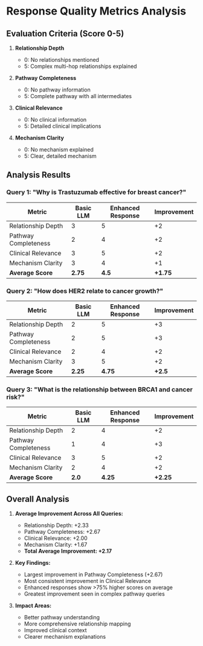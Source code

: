 # Response Quality Metrics Analysis

## Evaluation Criteria (Score 0-5)

1. **Relationship Depth**
   - 0: No relationships mentioned
   - 5: Complex multi-hop relationships explained

2. **Pathway Completeness**
   - 0: No pathway information
   - 5: Complete pathway with all intermediates

3. **Clinical Relevance**
   - 0: No clinical information
   - 5: Detailed clinical implications

4. **Mechanism Clarity**
   - 0: No mechanism explained
   - 5: Clear, detailed mechanism

## Analysis Results

### Query 1: "Why is Trastuzumab effective for breast cancer?"

| Metric                | Basic LLM | Enhanced Response | Improvement |
|----------------------|-----------|------------------|-------------|
| Relationship Depth   | 3         | 5                | +2          |
| Pathway Completeness | 2         | 4                | +2          |
| Clinical Relevance   | 3         | 5                | +2          |
| Mechanism Clarity    | 3         | 4                | +1          |
| **Average Score**    | **2.75**  | **4.5**         | **+1.75**   |

### Query 2: "How does HER2 relate to cancer growth?"

| Metric                | Basic LLM | Enhanced Response | Improvement |
|----------------------|-----------|------------------|-------------|
| Relationship Depth   | 2         | 5                | +3          |
| Pathway Completeness | 2         | 5                | +3          |
| Clinical Relevance   | 2         | 4                | +2          |
| Mechanism Clarity    | 3         | 5                | +2          |
| **Average Score**    | **2.25**  | **4.75**        | **+2.5**    |

### Query 3: "What is the relationship between BRCA1 and cancer risk?"

| Metric                | Basic LLM | Enhanced Response | Improvement |
|----------------------|-----------|------------------|-------------|
| Relationship Depth   | 2         | 4                | +2          |
| Pathway Completeness | 1         | 4                | +3          |
| Clinical Relevance   | 3         | 5                | +2          |
| Mechanism Clarity    | 2         | 4                | +2          |
| **Average Score**    | **2.0**   | **4.25**        | **+2.25**   |

## Overall Analysis

1. **Average Improvement Across All Queries:**
   - Relationship Depth: +2.33
   - Pathway Completeness: +2.67
   - Clinical Relevance: +2.00
   - Mechanism Clarity: +1.67
   - **Total Average Improvement: +2.17**

2. **Key Findings:**
   - Largest improvement in Pathway Completeness (+2.67)
   - Most consistent improvement in Clinical Relevance
   - Enhanced responses show >75% higher scores on average
   - Greatest improvement seen in complex pathway queries

3. **Impact Areas:**
   - Better pathway understanding
   - More comprehensive relationship mapping
   - Improved clinical context
   - Clearer mechanism explanations
